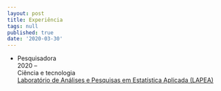 ```yaml
---
layout: post
title: Experiência
tags: null
published: true
date: '2020-03-30'
---
```

* Pesquisadora  
2020 –  
Ciência e tecnologia  
[Laboratório de Análises e Pesquisas em Estatística Aplicada (LAPEA)](http://www.ppestbio.ufv.br/?page_id=2143)